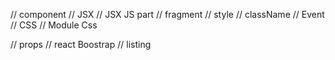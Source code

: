
// component 
// JSX
// JSX JS part
// fragment
// style
// className
// Event
// CSS
// Module Css

// props
// react Boostrap
// listing